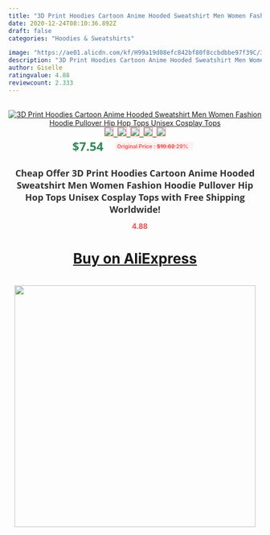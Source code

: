 ```yaml
---
title: "3D Print Hoodies Cartoon Anime Hooded Sweatshirt Men Women Fashion Hoodie Pullover Hip Hop Tops Unisex Cosplay Tops"
date: 2020-12-24T08:10:36.892Z
draft: false
categories: "Hoodies & Sweatshirts"

image: "https://ae01.alicdn.com/kf/H99a19d08efc842bf80f8ccbdbbe97f39C/3D-Print-Hoodies-Cartoon-Anime-Hooded-Sweatshirt-Men-Women-Fashion-Hoodie-Pullover-Hip-Hop-Tops-Unisex.jpg"
description: "3D Print Hoodies Cartoon Anime Hooded Sweatshirt Men Women Fashion Hoodie Pullover Hip Hop Tops Unisex Cosplay Tops"
author: Giselle
ratingvalue: 4.88
reviewcount: 2.333
---
```

<br>
<div style="text-align: center;">
<a href="https://s.click.aliexpress.com/e/_99wmgl" target="_blank" rel="nofollow noopener noreferrer"><img alt="3D Print Hoodies Cartoon Anime Hooded Sweatshirt Men Women Fashion Hoodie Pullover Hip Hop Tops Unisex Cosplay Tops" class="magnifier-image" src="https://ae01.alicdn.com/kf/H99a19d08efc842bf80f8ccbdbbe97f39C/3D-Print-Hoodies-Cartoon-Anime-Hooded-Sweatshirt-Men-Women-Fashion-Hoodie-Pullover-Hip-Hop-Tops-Unisex.jpg_640x640.jpg">
<br>
<img style="border:1px solid salmon" src="https://ae01.alicdn.com/kf/H99a19d08efc842bf80f8ccbdbbe97f39C/3D-Print-Hoodies-Cartoon-Anime-Hooded-Sweatshirt-Men-Women-Fashion-Hoodie-Pullover-Hip-Hop-Tops-Unisex.jpg_120x120.jpg">&nbsp;&nbsp;<img style="border:1px solid salmon" src="https://ae01.alicdn.com/kf/Hc0fe813a6e37446cad865fe32caa8230Z/3D-Print-Hoodies-Cartoon-Anime-Hooded-Sweatshirt-Men-Women-Fashion-Hoodie-Pullover-Hip-Hop-Tops-Unisex.jpg_120x120.jpg">&nbsp;&nbsp;<img style="border:1px solid salmon" src="https://ae01.alicdn.com/kf/H2a2213d8a7de4c6c987e0952090ffec8c/3D-Print-Hoodies-Cartoon-Anime-Hooded-Sweatshirt-Men-Women-Fashion-Hoodie-Pullover-Hip-Hop-Tops-Unisex.jpg_120x120.jpg">&nbsp;&nbsp;<img style="border:1px solid salmon" src="https://ae01.alicdn.com/kf/Hca538a5937624c4e9635cbc5fda6c425J/3D-Print-Hoodies-Cartoon-Anime-Hooded-Sweatshirt-Men-Women-Fashion-Hoodie-Pullover-Hip-Hop-Tops-Unisex.jpg_120x120.jpg">&nbsp;&nbsp;<img style="border:1px solid salmon" src="https://ae01.alicdn.com/kf/H43b29cc9be2a413f9c911c72cd84d593H/3D-Print-Hoodies-Cartoon-Anime-Hooded-Sweatshirt-Men-Women-Fashion-Hoodie-Pullover-Hip-Hop-Tops-Unisex.jpg_120x120.jpg"></a></div><br0>
<div style="text-align: center;"><span style="background-color: white; border: 0px; box-sizing: border-box; color: seagreen; display: inline-block; font-family: &quot;open sans&quot; , &quot;arial&quot; , &quot;helvetica&quot; , sans-serif , &quot;heiti&quot;; font-size: 24px; font-stretch: inherit; font-weight: 700; line-height: inherit; margin: 0px 10px 0px 0px; padding: 0px; vertical-align: middle;">$7.54 </span>
<span style="background: rgb(255 , 241 , 241); border-radius: 3px; border: 0px; box-sizing: border-box; color: #ff4747; display: inline-block; font-family: inherit; font-size: 12px; font-stretch: inherit; font-style: inherit; font-variant: inherit; font-weight: 600; line-height: inherit; margin: 0px; padding: 2px 5px; transform: scale(0.9); vertical-align: middle;">Original Price : <b style="text-decoration: line-through;">$10.62 </b> 29%&nbsp;&nbsp;</span></div>
<h1 style="color: #333333; display: inline-block; font-family: &quot;open sans&quot; , &quot;arial&quot; , &quot;helvetica&quot; , sans-serif , &quot;heiti&quot;; font-size: 18px; font-stretch: inherit; font-weight: 700; text-align: center;">Cheap Offer 3D Print Hoodies Cartoon Anime Hooded Sweatshirt Men Women Fashion Hoodie Pullover Hip Hop Tops Unisex Cosplay Tops with Free Shipping Worldwide!</h1>
<div style="color: #ff4747; text-align: center;">
<img src="https://4.bp.blogspot.com/-M0ZcTcb-5uY/XleCXlxnR4I/AAAAAAAAAEc/OrjgMkXV1oMQFaCRZj5HQwOCBcu3w1FegCPcBGAYYCw/s1600/star.png" style="height: 15px;">&nbsp;<b>4.88</b></div>
<div class="button_cont" align="center"><a class="buynow_a" href="https://s.click.aliexpress.com/e/_99wmgl" target="_blank" rel="nofollow noopener noreferrer"><H1>Buy on AliExpress</H1></a></div><br>
<div class="separator" style="clear: both; text-align: center;">
<img src="https://lh3.googleusercontent.com/-pTy5HemUv9M/XlePHvY0dAI/AAAAAAAAAE4/0nX5iRUoIWY8eMW9Dpxeirr157OZliDIgCLcBGAsYHQ/s1600/badge.gif" width="480">
</div>
